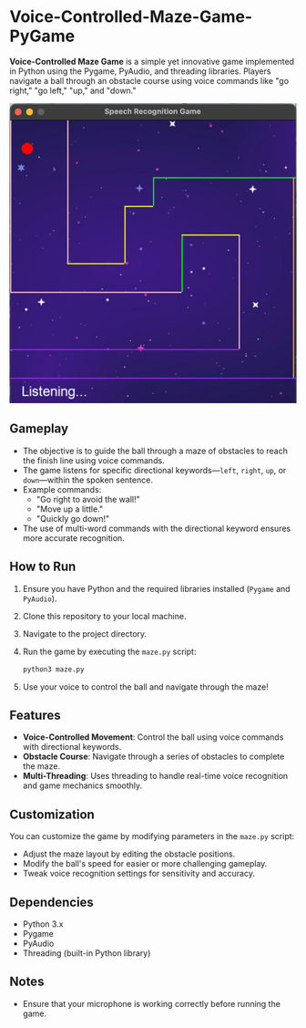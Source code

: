 # Voice-Controlled-Maze-Game-PyGame
**Voice-Controlled Maze Game** is a simple yet innovative game implemented in Python using the Pygame, PyAudio, and threading libraries. Players navigate a ball through an obstacle course using voice commands like "go right," "go left," "up," and "down."

![Voice-Controlled Maze Game Screenshot](game.jpg)

## Gameplay

- The objective is to guide the ball through a maze of obstacles to reach the finish line using voice commands.
- The game listens for specific directional keywords—`left`, `right`, `up`, or `down`—within the spoken sentence.
- Example commands:
  - "Go right to avoid the wall!"
  - "Move up a little."
  - "Quickly go down!"
- The use of multi-word commands with the directional keyword ensures more accurate recognition.

## How to Run

1. Ensure you have Python and the required libraries installed (`Pygame` and `PyAudio`).
   
2. Clone this repository to your local machine.

3. Navigate to the project directory.

4. Run the game by executing the `maze.py` script:

   ```bash
   python3 maze.py
   ```

5. Use your voice to control the ball and navigate through the maze!

## Features

- **Voice-Controlled Movement**: Control the ball using voice commands with directional keywords.
- **Obstacle Course**: Navigate through a series of obstacles to complete the maze.
- **Multi-Threading**: Uses threading to handle real-time voice recognition and game mechanics smoothly.

## Customization

You can customize the game by modifying parameters in the `maze.py` script:

- Adjust the maze layout by editing the obstacle positions.
- Modify the ball's speed for easier or more challenging gameplay.
- Tweak voice recognition settings for sensitivity and accuracy.

## Dependencies

- Python 3.x
- Pygame
- PyAudio
- Threading (built-in Python library)

## Notes

- Ensure that your microphone is working correctly before running the game.
